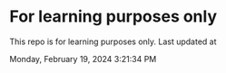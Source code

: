 # For learning purposes only
This repo is for learning purposes only.
Last updated at

Monday, February 19, 2024 3:21:34 PM

